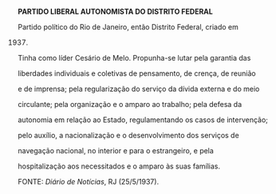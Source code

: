 **PARTIDO LIBERAL AUTONOMISTA DO DISTRITO FEDERAL**



Partido político do Rio de Janeiro, então Distrito Federal, criado em

1937.



Tinha como líder Cesário de Melo. Propunha-se lutar pela garantia das

liberdades individuais e coletivas de pensamento, de crença, de reunião

e de imprensa; pela regularização do serviço da dívida externa e do meio

circulante; pela organização e o amparo ao trabalho; pela defesa da

autonomia em relação ao Estado, regulamentando os casos de intervenção;

pelo auxílio, a nacionalização e o desenvolvimento dos serviços de

navegação nacional, no interior e para o estrangeiro, e pela

hospitalização aos necessitados e o amparo às suas famílias.



FONTE: *Diário de Notícias*, RJ (25/5/1937).

